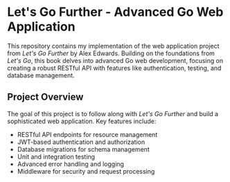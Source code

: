 # Let's Go Further - Advanced Go Web Application

This repository contains my implementation of the web application project from *Let's Go Further* by Alex Edwards. Building on the foundations from *Let's Go*, this book delves into advanced Go web development, focusing on creating a robust RESTful API with features like authentication, testing, and database management.

## Project Overview
The goal of this project is to follow along with *Let's Go Further* and build a sophisticated web application. Key features include:
- RESTful API endpoints for resource management
- JWT-based authentication and authorization
- Database migrations for schema management
- Unit and integration testing
- Advanced error handling and logging
- Middleware for security and request processing
